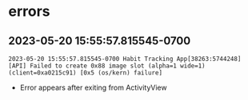 #  errors 

## 2023-05-20 15:55:57.815545-0700
` 2023-05-20 15:55:57.815545-0700 Habit Tracking App[38263:5744248] [API] Failed to create 0x88 image slot (alpha=1 wide=1) (client=0xa0215c91) [0x5 (os/kern) failure]
`
- Error appears after exiting from ActivityView
